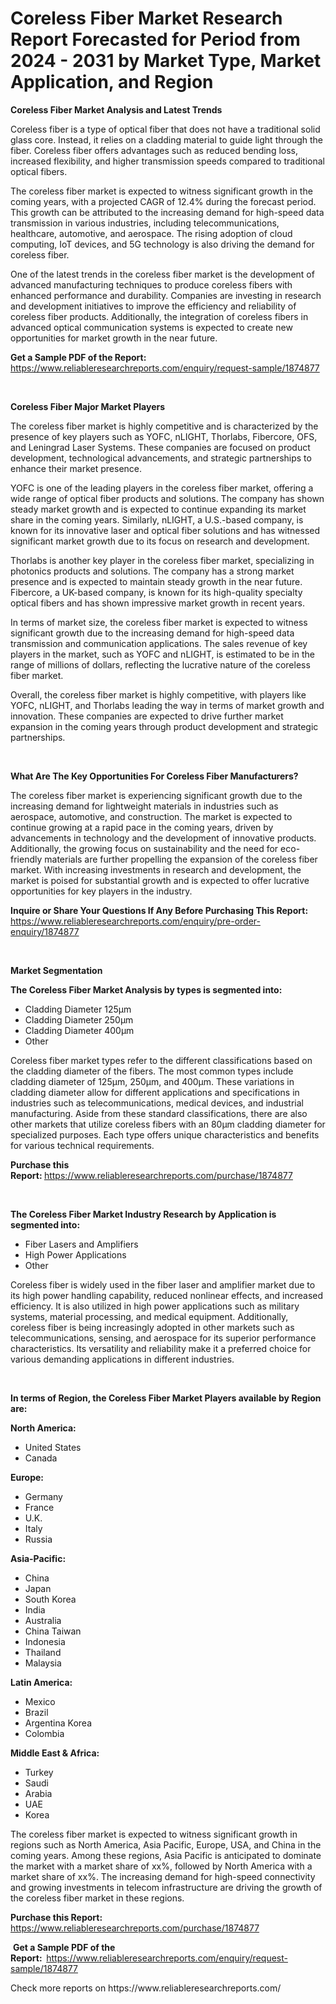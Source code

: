 <p><h1>Coreless Fiber Market Research Report Forecasted for Period from 2024 -  2031 by Market Type, Market Application, and Region</h1></p><p><strong>Coreless Fiber Market Analysis and Latest Trends</strong></p>
<p><p>Coreless fiber is a type of optical fiber that does not have a traditional solid glass core. Instead, it relies on a cladding material to guide light through the fiber. Coreless fiber offers advantages such as reduced bending loss, increased flexibility, and higher transmission speeds compared to traditional optical fibers.</p><p>The coreless fiber market is expected to witness significant growth in the coming years, with a projected CAGR of 12.4% during the forecast period. This growth can be attributed to the increasing demand for high-speed data transmission in various industries, including telecommunications, healthcare, automotive, and aerospace. The rising adoption of cloud computing, IoT devices, and 5G technology is also driving the demand for coreless fiber.</p><p>One of the latest trends in the coreless fiber market is the development of advanced manufacturing techniques to produce coreless fibers with enhanced performance and durability. Companies are investing in research and development initiatives to improve the efficiency and reliability of coreless fiber products. Additionally, the integration of coreless fibers in advanced optical communication systems is expected to create new opportunities for market growth in the near future.</p></p>
<p><strong>Get a Sample PDF of the Report:&nbsp;</strong> <a href="https://www.reliableresearchreports.com/enquiry/request-sample/1874877">https://www.reliableresearchreports.com/enquiry/request-sample/1874877</a></p>
<p>&nbsp;</p>
<p><strong>Coreless Fiber Major Market Players</strong></p>
<p><p>The coreless fiber market is highly competitive and is characterized by the presence of key players such as YOFC, nLIGHT, Thorlabs, Fibercore, OFS, and Leningrad Laser Systems. These companies are focused on product development, technological advancements, and strategic partnerships to enhance their market presence.</p><p>YOFC is one of the leading players in the coreless fiber market, offering a wide range of optical fiber products and solutions. The company has shown steady market growth and is expected to continue expanding its market share in the coming years. Similarly, nLIGHT, a U.S.-based company, is known for its innovative laser and optical fiber solutions and has witnessed significant market growth due to its focus on research and development.</p><p>Thorlabs is another key player in the coreless fiber market, specializing in photonics products and solutions. The company has a strong market presence and is expected to maintain steady growth in the near future. Fibercore, a UK-based company, is known for its high-quality specialty optical fibers and has shown impressive market growth in recent years.</p><p>In terms of market size, the coreless fiber market is expected to witness significant growth due to the increasing demand for high-speed data transmission and communication applications. The sales revenue of key players in the market, such as YOFC and nLIGHT, is estimated to be in the range of millions of dollars, reflecting the lucrative nature of the coreless fiber market.</p><p>Overall, the coreless fiber market is highly competitive, with players like YOFC, nLIGHT, and Thorlabs leading the way in terms of market growth and innovation. These companies are expected to drive further market expansion in the coming years through product development and strategic partnerships.</p></p>
<p>&nbsp;</p>
<p><strong>What Are The Key Opportunities For Coreless Fiber Manufacturers?</strong></p>
<p><p>The coreless fiber market is experiencing significant growth due to the increasing demand for lightweight materials in industries such as aerospace, automotive, and construction. The market is expected to continue growing at a rapid pace in the coming years, driven by advancements in technology and the development of innovative products. Additionally, the growing focus on sustainability and the need for eco-friendly materials are further propelling the expansion of the coreless fiber market. With increasing investments in research and development, the market is poised for substantial growth and is expected to offer lucrative opportunities for key players in the industry.</p></p>
<p><strong>Inquire or Share Your Questions If Any Before Purchasing This Report:</strong> <a href="https://www.reliableresearchreports.com/enquiry/pre-order-enquiry/1874877">https://www.reliableresearchreports.com/enquiry/pre-order-enquiry/1874877</a></p>
<p>&nbsp;</p>
<p><strong>Market Segmentation</strong></p>
<p><strong>The Coreless Fiber Market Analysis by types is segmented into:</strong></p>
<p><ul><li>Cladding Diameter 125μm</li><li>Cladding Diameter 250μm</li><li>Cladding Diameter 400μm</li><li>Other</li></ul></p>
<p><p>Coreless fiber market types refer to the different classifications based on the cladding diameter of the fibers. The most common types include cladding diameter of 125μm, 250μm, and 400μm. These variations in cladding diameter allow for different applications and specifications in industries such as telecommunications, medical devices, and industrial manufacturing. Aside from these standard classifications, there are also other markets that utilize coreless fibers with an 80μm cladding diameter for specialized purposes. Each type offers unique characteristics and benefits for various technical requirements.</p></p>
<p><strong>Purchase this Report:&nbsp;</strong><a href="https://www.reliableresearchreports.com/purchase/1874877">https://www.reliableresearchreports.com/purchase/1874877</a></p>
<p>&nbsp;</p>
<p><strong>The Coreless Fiber Market Industry Research by Application is segmented into:</strong></p>
<p><ul><li>Fiber Lasers and Amplifiers</li><li>High Power Applications</li><li>Other</li></ul></p>
<p><p>Coreless fiber is widely used in the fiber laser and amplifier market due to its high power handling capability, reduced nonlinear effects, and increased efficiency. It is also utilized in high power applications such as military systems, material processing, and medical equipment. Additionally, coreless fiber is being increasingly adopted in other markets such as telecommunications, sensing, and aerospace for its superior performance characteristics. Its versatility and reliability make it a preferred choice for various demanding applications in different industries.</p></p>
<p>&nbsp;</p>
<p><strong>In terms of Region, the Coreless Fiber Market Players available by Region are:</strong></p>
<p>
    <p> <strong> North America: </strong>
        <ul>
            <li>United States</li>
            <li>Canada</li>
        </ul>
        </p> 
    <p> <strong> Europe: </strong>
        <ul>
            <li>Germany</li>
            <li>France</li>
            <li>U.K.</li>
            <li>Italy</li>
            <li>Russia</li>
        </ul>
        </p> 
    <p> <strong> Asia-Pacific: </strong>
        <ul>
            <li>China</li>
            <li>Japan</li>
            <li>South Korea</li>
            <li>India</li>
            <li>Australia</li>
            <li>China Taiwan</li>
            <li>Indonesia</li>
            <li>Thailand</li>
            <li>Malaysia</li>
        </ul>
        </p> 
    <p> <strong> Latin America: </strong>
        <ul>
            <li>Mexico</li>
            <li>Brazil</li>
            <li>Argentina Korea</li>
            <li>Colombia</li>
        </ul>
        </p> 
    <p> <strong> Middle East & Africa: </strong>
        <ul>
            <li>Turkey</li>
            <li>Saudi</li>
            <li>Arabia</li>
            <li>UAE</li>
            <li>Korea</li>
        </ul>
    </p>
    </p>
<p><p>The coreless fiber market is expected to witness significant growth in regions such as North America, Asia Pacific, Europe, USA, and China in the coming years. Among these regions, Asia Pacific is anticipated to dominate the market with a market share of xx%, followed by North America with a market share of xx%. The increasing demand for high-speed connectivity and growing investments in telecom infrastructure are driving the growth of the coreless fiber market in these regions.</p></p>
<p><strong>Purchase this Report: </strong><a href="https://www.reliableresearchreports.com/purchase/1874877">https://www.reliableresearchreports.com/purchase/1874877</a></p>
<p>&nbsp;<strong>Get a Sample PDF of the Report:&nbsp;&nbsp;</strong><a href="https://www.reliableresearchreports.com/enquiry/request-sample/1874877">https://www.reliableresearchreports.com/enquiry/request-sample/1874877</a></p>
<p><strong></strong></p>
<p>Check more reports on https://www.reliableresearchreports.com/</p>
